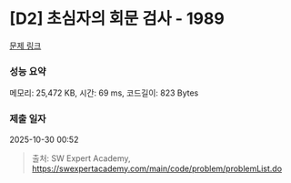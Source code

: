 # [D2] 초심자의 회문 검사 - 1989 

[문제 링크](https://swexpertacademy.com/main/code/problem/problemDetail.do?contestProbId=AV5PyTLqAf4DFAUq) 

### 성능 요약

메모리: 25,472 KB, 시간: 69 ms, 코드길이: 823 Bytes

### 제출 일자

2025-10-30 00:52



> 출처: SW Expert Academy, https://swexpertacademy.com/main/code/problem/problemList.do